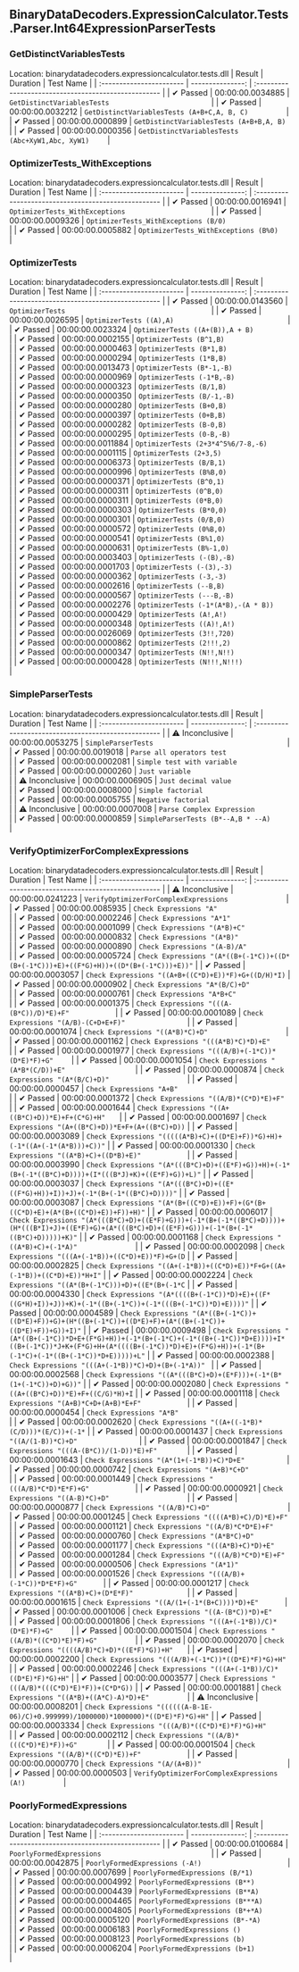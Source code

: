 ## BinaryDataDecoders.ExpressionCalculator.Tests.Parser.Int64ExpressionParserTests

### GetDistinctVariablesTests
 Location: binarydatadecoders.expressioncalculator.tests.dll
| Result                   | Duration         | Test Name                                          |
| :----------------------- | ---------------: | :--------------------------------------------------- |
|  ✔ Passed               | 00:00:00.0034885 | `GetDistinctVariablesTests                         ` |
|  ✔ Passed               | 00:00:00.0032212 | `GetDistinctVariablesTests (A+B+C,A, B, C)         ` |
|  ✔ Passed               | 00:00:00.0000899 | `GetDistinctVariablesTests (A+B+B,A, B)            ` |
|  ✔ Passed               | 00:00:00.0000356 | `GetDistinctVariablesTests (Abc+XyW1,Abc, XyW1)    ` |

### OptimizerTests_WithExceptions
 Location: binarydatadecoders.expressioncalculator.tests.dll
| Result                   | Duration         | Test Name                                          |
| :----------------------- | ---------------: | :--------------------------------------------------- |
|  ✔ Passed               | 00:00:00.0016941 | `OptimizerTests_WithExceptions                     ` |
|  ✔ Passed               | 00:00:00.0009326 | `OptimizerTests_WithExceptions (B/0)               ` |
|  ✔ Passed               | 00:00:00.0005882 | `OptimizerTests_WithExceptions (B%0)               ` |

### OptimizerTests
 Location: binarydatadecoders.expressioncalculator.tests.dll
| Result                   | Duration         | Test Name                                          |
| :----------------------- | ---------------: | :--------------------------------------------------- |
|  ✔ Passed               | 00:00:00.0143560 | `OptimizerTests                                    ` |
|  ✔ Passed               | 00:00:00.0026595 | `OptimizerTests ((A),A)                            ` |
|  ✔ Passed               | 00:00:00.0023324 | `OptimizerTests ((A+(B)),A + B)                    ` |
|  ✔ Passed               | 00:00:00.0002155 | `OptimizerTests (B^1,B)                            ` |
|  ✔ Passed               | 00:00:00.0000463 | `OptimizerTests (B*1,B)                            ` |
|  ✔ Passed               | 00:00:00.0000294 | `OptimizerTests (1*B,B)                            ` |
|  ✔ Passed               | 00:00:00.0013473 | `OptimizerTests (B*-1,-B)                          ` |
|  ✔ Passed               | 00:00:00.0000969 | `OptimizerTests (-1*B,-B)                          ` |
|  ✔ Passed               | 00:00:00.0000323 | `OptimizerTests (B/1,B)                            ` |
|  ✔ Passed               | 00:00:00.0000350 | `OptimizerTests (B/-1,-B)                          ` |
|  ✔ Passed               | 00:00:00.0000280 | `OptimizerTests (B+0,B)                            ` |
|  ✔ Passed               | 00:00:00.0000397 | `OptimizerTests (0+B,B)                            ` |
|  ✔ Passed               | 00:00:00.0000282 | `OptimizerTests (B-0,B)                            ` |
|  ✔ Passed               | 00:00:00.0000295 | `OptimizerTests (0-B,-B)                           ` |
|  ✔ Passed               | 00:00:00.0011884 | `OptimizerTests (2+3*4^5%6/7-8,-6)                 ` |
|  ✔ Passed               | 00:00:00.0001115 | `OptimizerTests (2+3,5)                            ` |
|  ✔ Passed               | 00:00:00.0006373 | `OptimizerTests (B/B,1)                            ` |
|  ✔ Passed               | 00:00:00.0000996 | `OptimizerTests (B%B,0)                            ` |
|  ✔ Passed               | 00:00:00.0000371 | `OptimizerTests (B^0,1)                            ` |
|  ✔ Passed               | 00:00:00.0000311 | `OptimizerTests (0^B,0)                            ` |
|  ✔ Passed               | 00:00:00.0000311 | `OptimizerTests (0*B,0)                            ` |
|  ✔ Passed               | 00:00:00.0000303 | `OptimizerTests (B*0,0)                            ` |
|  ✔ Passed               | 00:00:00.0000301 | `OptimizerTests (0/B,0)                            ` |
|  ✔ Passed               | 00:00:00.0000572 | `OptimizerTests (0%B,0)                            ` |
|  ✔ Passed               | 00:00:00.0000541 | `OptimizerTests (B%1,0)                            ` |
|  ✔ Passed               | 00:00:00.0000631 | `OptimizerTests (B%-1,0)                           ` |
|  ✔ Passed               | 00:00:00.0003403 | `OptimizerTests (-(B),-B)                          ` |
|  ✔ Passed               | 00:00:00.0001703 | `OptimizerTests (-(3),-3)                          ` |
|  ✔ Passed               | 00:00:00.0000362 | `OptimizerTests (-3,-3)                            ` |
|  ✔ Passed               | 00:00:00.0002616 | `OptimizerTests (--B,B)                            ` |
|  ✔ Passed               | 00:00:00.0000567 | `OptimizerTests (---B,-B)                          ` |
|  ✔ Passed               | 00:00:00.0002276 | `OptimizerTests (-1*(A*B),-(A * B))                ` |
|  ✔ Passed               | 00:00:00.0000429 | `OptimizerTests (A!,A!)                            ` |
|  ✔ Passed               | 00:00:00.0000348 | `OptimizerTests ((A)!,A!)                          ` |
|  ✔ Passed               | 00:00:00.0026069 | `OptimizerTests (3!!,720)                          ` |
|  ✔ Passed               | 00:00:00.0000862 | `OptimizerTests (2!!!,2)                           ` |
|  ✔ Passed               | 00:00:00.0000347 | `OptimizerTests (N!!,N!!)                          ` |
|  ✔ Passed               | 00:00:00.0000428 | `OptimizerTests (N!!!,N!!!)                        ` |

### SimpleParserTests
 Location: binarydatadecoders.expressioncalculator.tests.dll
| Result                   | Duration         | Test Name                                          |
| :----------------------- | ---------------: | :--------------------------------------------------- |
|  ⚠ Inconclusive        | 00:00:00.0053275 | `SimpleParserTests                                 ` |
|  ✔ Passed               | 00:00:00.0019018 | `Parse all operators test                          ` |
|  ✔ Passed               | 00:00:00.0002081 | `Simple test with variable                         ` |
|  ✔ Passed               | 00:00:00.0000260 | `Just variable                                     ` |
|  ⚠ Inconclusive        | 00:00:00.0006905 | `Just decimal value                                ` |
|  ✔ Passed               | 00:00:00.0008000 | `Simple factorial                                  ` |
|  ✔ Passed               | 00:00:00.0005755 | `Negative factorial                                ` |
|  ⚠ Inconclusive        | 00:00:00.0007008 | `Parse Complex Expression                          ` |
|  ✔ Passed               | 00:00:00.0000859 | `SimpleParserTests (B*--A,B * --A)                 ` |

### VerifyOptimizerForComplexExpressions
 Location: binarydatadecoders.expressioncalculator.tests.dll
| Result                   | Duration         | Test Name                                          |
| :----------------------- | ---------------: | :--------------------------------------------------- |
|  ⚠ Inconclusive        | 00:00:00.0241223 | `VerifyOptimizerForComplexExpressions              ` |
|  ✔ Passed               | 00:00:00.0085935 | `Check Expressions "A"                             ` |
|  ✔ Passed               | 00:00:00.0002246 | `Check Expressions "A*1"                           ` |
|  ✔ Passed               | 00:00:00.0001099 | `Check Expressions "(A*B)+C"                       ` |
|  ✔ Passed               | 00:00:00.0000832 | `Check Expressions "(A*B)"                         ` |
|  ✔ Passed               | 00:00:00.0000890 | `Check Expressions "(A-B)/A"                       ` |
|  ✔ Passed               | 00:00:00.0005724 | `Check Expressions "(A*((B+(-1*C))+((D*(B+(-1*C)))+E)+((F*G)+H))+((D*(B+(-1*C)))+E))"` |
|  ✔ Passed               | 00:00:00.0003057 | `Check Expressions "((A+B+((C*D)+E))*F)+G+((D/H)*I)` |
|  ✔ Passed               | 00:00:00.0000902 | `Check Expressions "A*(B/C)+D"                     ` |
|  ✔ Passed               | 00:00:00.0000761 | `Check Expressions "A*B+C"                         ` |
|  ✔ Passed               | 00:00:00.0001375 | `Check Expressions "(((A-(B*C))/D)*E)+F"           ` |
|  ✔ Passed               | 00:00:00.0001089 | `Check Expressions "(A/B)-(C+D+E+F)"               ` |
|  ✔ Passed               | 00:00:00.0001074 | `Check Expressions "((A*B)*C)+D"                   ` |
|  ✔ Passed               | 00:00:00.0001162 | `Check Expressions "(((A*B)*C)*D)+E"               ` |
|  ✔ Passed               | 00:00:00.0001977 | `Check Expressions "(((A/B)+(-1*C))*(D*E)*F)+G"    ` |
|  ✔ Passed               | 00:00:00.0001054 | `Check Expressions "(A*B*(C/D))+E"                 ` |
|  ✔ Passed               | 00:00:00.0000874 | `Check Expressions "(A*(B/C)+D)"                   ` |
|  ✔ Passed               | 00:00:00.0000457 | `Check Expressions "A+B"                           ` |
|  ✔ Passed               | 00:00:00.0001372 | `Check Expressions "((A/B)*(C*D)*E)+F"             ` |
|  ✔ Passed               | 00:00:00.0001644 | `Check Expressions "((A+((B*C)+D))*E)+F+(C*G)+H"   ` |
|  ✔ Passed               | 00:00:00.0001697 | `Check Expressions "(A+((B*C)+D))*E+F+(A+((B*C)+D))` |
|  ✔ Passed               | 00:00:00.0003089 | `Check Expressions "(((((A*B)+C)+((D*E)+F))*G)+H)+(-1*((A+(-1*(A*B)))+C))"` |
|  ✔ Passed               | 00:00:00.0001330 | `Check Expressions "((A*B)+C)+((D*B)+E)"           ` |
|  ✔ Passed               | 00:00:00.0003990 | `Check Expressions "(A*(((B*C)+D)+((E*F)+G))+H)+(-1*(B+(-1*((B*C)+D))))+(I*(((B*J)+K)+((E*F)+G))+L)"` |
|  ✔ Passed               | 00:00:00.0003037 | `Check Expressions "(A*(((B*C)+D)+((E*((F*G)+H))+I))+J)+(-1*(B+(-1*((B*C)+D))))"` |
|  ✔ Passed               | 00:00:00.0003087 | `Check Expressions "(A*(B+((C*D)+E))+F)+(G*(B+((C*D)+E)+(A*(B+((C*D)+E))+F))+H)"` |
|  ✔ Passed               | 00:00:00.0006017 | `Check Expressions "(A*(((B*C)+D)+((E*F)+G)))+(-1*(B+(-1*((B*C)+D))))+(H*(((B*I)+J)+((E*F)+G)+(A*(((B*C)+D)+((E*F)+G)))+(-1*(B+(-1*((B*C)+D)))))+K)"` |
|  ✔ Passed               | 00:00:00.0001168 | `Check Expressions "((A*B)+C)+(-1*A)"              ` |
|  ✔ Passed               | 00:00:00.0002098 | `Check Expressions "(((A+(-1*B))+((C*D)+E))*F)+G+(D` |
|  ✔ Passed               | 00:00:00.0002825 | `Check Expressions "((A+(-1*B))+((C*D)+E))*F+G+((A+(-1*B))+((C*D)+E))*H+I"` |
|  ✔ Passed               | 00:00:00.0002224 | `Check Expressions "((A*(B+(-1*C)))+D)+((E*(B+(-1*C` |
|  ✔ Passed               | 00:00:00.0004330 | `Check Expressions "(A*((((B+(-1*C))*D)+E)+((F*((G*H)+I))+J))+K)+(-1*((B+(-1*C))+(-1*(((B+(-1*C))*D)+E))))"` |
|  ✔ Passed               | 00:00:00.0004589 | `Check Expressions "(A*((B+(-1*C))+((D*E)+F))+G)+(H*((B+(-1*C))+((D*E)+F)+(A*((B+(-1*C))+((D*E)+F))+G))+I)"` |
|  ✔ Passed               | 00:00:00.0009498 | `Check Expressions "(A*((B+(-1*C))*D+E+(F*G)+H))+(-1*(B+(-1*C)+(-1*((B+(-1*C))*D+E))))+I*((B+(-1*C))*J+K+(F*G)+H+(A*((((B+(-1*C))*D)+E)+(F*G)+H))+(-1*(B+(-1*C)+(-1*((B+(-1*C))*D+E)))))+L"` |
|  ✔ Passed               | 00:00:00.0002388 | `Check Expressions "(((A+(-1*B))*C)+D)+(B+(-1*A))" ` |
|  ✔ Passed               | 00:00:00.0002568 | `Check Expressions "((A*(((B*C)+D)+(E*F)))+(-1*(B*(1+(-1*C))+D)+G))"` |
|  ✔ Passed               | 00:00:00.0002080 | `Check Expressions "((A+((B*C)+D))*E)+F+((C/G)*H)+I` |
|  ✔ Passed               | 00:00:00.0001118 | `Check Expressions "(A+B)*C+D+(A+B)*E+F"           ` |
|  ✔ Passed               | 00:00:00.0000454 | `Check Expressions "A*B"                           ` |
|  ✔ Passed               | 00:00:00.0002620 | `Check Expressions "((A+((-1*B)*(C/D)))*(E/C))+(-1*` |
|  ✔ Passed               | 00:00:00.0001437 | `Check Expressions "((A/(1-B))*C)+D"               ` |
|  ✔ Passed               | 00:00:00.0001847 | `Check Expressions "(((A-(B*C))/(1-D))*E)+F"       ` |
|  ✔ Passed               | 00:00:00.0001643 | `Check Expressions "(A*(1+(-1*B))+C)*D+E"          ` |
|  ✔ Passed               | 00:00:00.0000742 | `Check Expressions "(A+B)*C+D"                     ` |
|  ✔ Passed               | 00:00:00.0001449 | `Check Expressions "(((A/B)*C*D)*E*F)+G"           ` |
|  ✔ Passed               | 00:00:00.0000921 | `Check Expressions "((A-B)*C)+D"                   ` |
|  ✔ Passed               | 00:00:00.0000877 | `Check Expressions "((A/B)*C)+D"                   ` |
|  ✔ Passed               | 00:00:00.0001245 | `Check Expressions "((((A*B)+C)/D)*E)+F"           ` |
|  ✔ Passed               | 00:00:00.0001121 | `Check Expressions "((A/B)*C*D*E)+F"               ` |
|  ✔ Passed               | 00:00:00.0000760 | `Check Expressions "(A*B*C)+D"                     ` |
|  ✔ Passed               | 00:00:00.0001177 | `Check Expressions "(((A*B)+C)*D)+E"               ` |
|  ✔ Passed               | 00:00:00.0001284 | `Check Expressions "(((A/B)*C*D)*E)+F"             ` |
|  ✔ Passed               | 00:00:00.0000506 | `Check Expressions "(A*1)"                         ` |
|  ✔ Passed               | 00:00:00.0001526 | `Check Expressions "(((A/B)+(-1*C))*D*E*F)+G"      ` |
|  ✔ Passed               | 00:00:00.0001217 | `Check Expressions "((A*B)+C)+(D*E*F)"             ` |
|  ✔ Passed               | 00:00:00.0001615 | `Check Expressions "((A/(1+(-1*(B+C))))*D)+E"      ` |
|  ✔ Passed               | 00:00:00.0001006 | `Check Expressions "((A-(B*C))*D)+E"               ` |
|  ✔ Passed               | 00:00:00.0001806 | `Check Expressions "(((A+(-1*B))/C)*(D*E)*F)+G"    ` |
|  ✔ Passed               | 00:00:00.0001504 | `Check Expressions "((A/B)*((C*D)*E)*F)+G"         ` |
|  ✔ Passed               | 00:00:00.0002070 | `Check Expressions "((((A/B)*C)+D)*((E*F)*G))+H"   ` |
|  ✔ Passed               | 00:00:00.0002200 | `Check Expressions "(((A/B)+(-1*C))*((D*E)*F)*G)+H"` |
|  ✔ Passed               | 00:00:00.0002246 | `Check Expressions "(((A+(-1*B))/C)*((D*E)*F)*G)+H"` |
|  ✔ Passed               | 00:00:00.0003577 | `Check Expressions "(((A/B)*(((C*D)*E)*F))+(C*D*G))` |
|  ✔ Passed               | 00:00:00.0001881 | `Check Expressions "((A*B)+((A*C)-A)*D)+E"         ` |
|  ⚠ Inconclusive        | 00:00:00.0008201 | `Check Expressions "((((((A-B-1E-06)/C)+0.999999)/1000000)*1000000)*((D*E)*F)*G)+H"` |
|  ✔ Passed               | 00:00:00.0003334 | `Check Expressions "(((A/B)*((C*D)*E)*F)*G)+H"     ` |
|  ✔ Passed               | 00:00:00.0002112 | `Check Expressions "((A/B)*(((C*D)*E)*F))+G"       ` |
|  ✔ Passed               | 00:00:00.0001504 | `Check Expressions "((A/B)*((C*D)*E))+F"           ` |
|  ✔ Passed               | 00:00:00.0000770 | `Check Expressions "(A/(A+B))"                     ` |
|  ✔ Passed               | 00:00:00.0000503 | `VerifyOptimizerForComplexExpressions (A!)         ` |

### PoorlyFormedExpressions
 Location: binarydatadecoders.expressioncalculator.tests.dll
| Result                   | Duration         | Test Name                                          |
| :----------------------- | ---------------: | :--------------------------------------------------- |
|  ✔ Passed               | 00:00:00.0100684 | `PoorlyFormedExpressions                           ` |
|  ✔ Passed               | 00:00:00.0042875 | `PoorlyFormedExpressions (-A!)                     ` |
|  ✔ Passed               | 00:00:00.0007699 | `PoorlyFormedExpressions (B/*1)                    ` |
|  ✔ Passed               | 00:00:00.0004992 | `PoorlyFormedExpressions (B**)                     ` |
|  ✔ Passed               | 00:00:00.0004439 | `PoorlyFormedExpressions (B**A)                    ` |
|  ✔ Passed               | 00:00:00.0004465 | `PoorlyFormedExpressions (B***A)                   ` |
|  ✔ Passed               | 00:00:00.0004805 | `PoorlyFormedExpressions (B*+*A)                   ` |
|  ✔ Passed               | 00:00:00.0005120 | `PoorlyFormedExpressions (B*-*A)                   ` |
|  ✔ Passed               | 00:00:00.0006183 | `PoorlyFormedExpressions ()                        ` |
|  ✔ Passed               | 00:00:00.0008123 | `PoorlyFormedExpressions (b)                       ` |
|  ✔ Passed               | 00:00:00.0006204 | `PoorlyFormedExpressions (b+1)                     ` |

